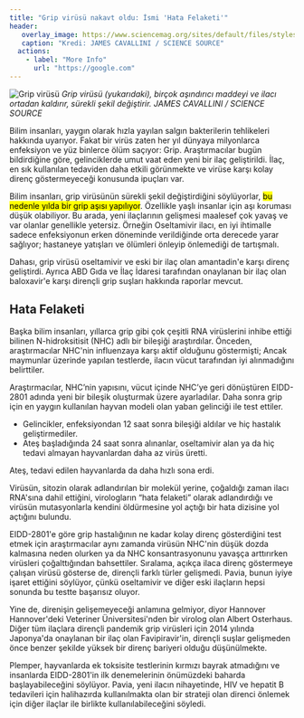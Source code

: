 ```yaml
---
title: "Grip virüsü nakavt oldu: İsmi 'Hata Felaketi'"
header: 
   overlay_image: https://www.sciencemag.org/sites/default/files/styles/inline__699w__no_aspect/public/SS2506498-1280x720.jpg?itok=pTReSGm8
   caption: "Kredi: JAMES CAVALLINI / SCIENCE SOURCE"
  actions:
    - label: "More Info"
      url: "https://google.com"
---
```

![Grip virüsü](https://www.sciencemag.org/sites/default/files/styles/inline__699w__no_aspect/public/SS2506498-1280x720.jpg?itok=pTReSGm8)
*Grip virüsü (yukarıdaki), birçok aşındırıcı maddeyi ve ilacı ortadan kaldırır, sürekli şekil değiştirir. JAMES CAVALLINI / SCIENCE SOURCE*

Bilim insanları, yaygın olarak hızla yayılan salgın bakterilerin tehlikeleri hakkında uyarıyor. Fakat bir virüs zaten her yıl dünyaya milyonlarca enfeksiyon ve yüz binlerce ölüm saçıyor: Grip. Araştırmacılar bugün bildirdiğine göre, gelinciklerde umut vaat eden yeni bir ilaç geliştirildi. İlaç, en sık kullanılan tedaviden daha etkili görünmekte ve virüse karşı kolay direnç göstermeyeceği konusunda ipuçları var.

Bilim insanları, grip virüsünün sürekli şekil değiştirdiğini söylüyorlar, <mark>bu nedenle yılda bir grip aşısı yapılıyor</mark>. Özellikle yaşlı insanlar için aşı koruması düşük olabiliyor. Bu arada, yeni ilaçlarının gelişmesi maalesef çok yavaş ve var olanlar genellikle yetersiz. Örneğin Oseltamivir ilacı, en iyi ihtimalle sadece enfeksiyonun erken döneminde verildiğinde orta derecede yarar sağlıyor; hastaneye yatışları ve ölümleri önleyip önlemediği de tartışmalı.

Dahası, grip virüsü oseltamivir ve eski bir ilaç olan amantadin'e karşı direnç geliştirdi. Ayrıca ABD Gıda ve İlaç İdaresi tarafından onaylanan bir ilaç olan baloxavir'e karşı dirençli grip suşları hakkında raporlar mevcut.

Hata Felaketi
-
Başka bilim insanları, yıllarca grip gibi çok çeşitli RNA virüslerini inhibe ettiği bilinen N-hidroksitisit (NHC) adlı bir bileşiği araştırdılar. Önceden, araştırmacılar NHC'nin influenzaya karşı aktif olduğunu göstermişti; Ancak maymunlar üzerinde yapılan testlerde, ilacın vücut tarafından iyi alınmadığını belirttiler.

Araştırmacılar, NHC’nin yapısını, vücut içinde NHC’ye geri dönüştüren EIDD-2801 adında yeni bir bileşik oluşturmak üzere ayarladılar. Daha sonra grip için en yaygın kullanılan hayvan modeli olan yaban gelinciği ile test ettiler. 

- Gelincikler, enfeksiyondan 12 saat sonra bileşiği aldılar ve hiç hastalık geliştirmediler. 
- Ateş başladığında 24 saat sonra alınanlar, oseltamivir alan ya da hiç tedavi almayan hayvanlardan daha az virüs üretti. 

Ateş, tedavi edilen hayvanlarda da daha hızlı sona erdi.

Virüsün, sitozin olarak adlandırılan bir molekül yerine, çoğaldığı zaman ilacı RNA'sına dahil ettiğini, virologların “hata felaketi” olarak adlandırdığı ve virüsün mutasyonlarla kendini öldürmesine yol açtığı bir hata dizisine yol açtığını bulundu.

EIDD-2801'e göre grip hastalığının ne kadar kolay direnç gösterdiğini test etmek için araştırmacılar aynı zamanda virüsün NHC'nin düşük dozda kalmasına neden olurken ya da NHC konsantrasyonunu yavaşça arttırırken virüsleri çoğalttığından bahsettiler. Sıralama, açıkça ilaca direnç göstermeye çalışan virüsü gösterse de, dirençli farklı türler gelişmedi. Pavia, bunun iyiye işaret ettiğini söylüyor, çünkü oseltamivir ve diğer eski ilaçların hepsi sonunda bu testte başarısız oluyor.

Yine de, direnişin gelişemeyeceği anlamına gelmiyor, diyor Hannover Hannover'deki Veteriner Üniversitesi'nden bir virolog olan Albert Osterhaus. Diğer tüm ilaçlara dirençli pandemik grip virüsleri için 2014 yılında Japonya'da onaylanan bir ilaç olan Favipiravir'in, dirençli suşlar gelişmeden önce benzer şekilde yüksek bir direnç bariyeri olduğu düşünülmekte.

Plemper, hayvanlarda ek toksisite testlerinin kırmızı bayrak atmadığını ve insanlarda EIDD-2801'in ilk denemelerinin önümüzdeki baharda başlayabileceğini söylüyor. Pavia, yeni ilacın nihayetinde, HIV ve hepatit B tedavileri için halihazırda kullanılmakta olan bir strateji olan direnci önlemek için diğer ilaçlar ile birlikte kullanılabileceğini söyledi.
